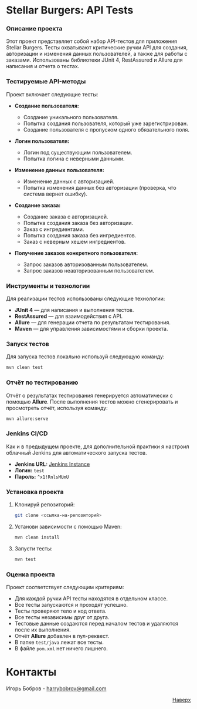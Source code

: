 <a name="top"></a>

# Stellar Burgers: API Tests

### Описание проекта
Этот проект представляет собой набор API-тестов для приложения Stellar Burgers. Тесты охватывают критические ручки API для создания, авторизации и изменения данных пользователей, а также для работы с заказами. Использованы библиотеки JUnit 4, RestAssured и Allure для написания и отчета о тестах.

### Тестируемые API-методы
Проект включает следующие тесты:

- **Создание пользователя:**
  - Создание уникального пользователя.
  - Попытка создания пользователя, который уже зарегистрирован.
  - Создание пользователя с пропуском одного обязательного поля.

- **Логин пользователя:**
  - Логин под существующим пользователем.
  - Попытка логина с неверными данными.

- **Изменение данных пользователя:**
  - Изменение данных с авторизацией.
  - Попытка изменения данных без авторизации (проверка, что система вернет ошибку).

- **Создание заказа:**
  - Создание заказа с авторизацией.
  - Попытка создания заказа без авторизации.
  - Заказ с ингредиентами.
  - Попытка создания заказа без ингредиентов.
  - Заказ с неверным хешем ингредиентов.

- **Получение заказов конкретного пользователя:**
  - Запрос заказов авторизованным пользователем.
  - Запрос заказов неавторизованным пользователем.

### Инструменты и технологии
Для реализации тестов использованы следующие технологии:

- **JUnit 4** — для написания и выполнения тестов.
- **RestAssured** — для взаимодействия с API.
- **Allure** — для генерации отчета по результатам тестирования.
- **Maven** — для управления зависимостями и сборки проекта.

### Запуск тестов
Для запуска тестов локально используй следующую команду:
```bash
mvn clean test
```

### Отчёт по тестированию
Отчёт о результатах тестирования генерируется автоматически с помощью **Allure**. После выполнения тестов можно сгенерировать и просмотреть отчёт, используя команду:
```bash
mvn allure:serve
```

### Jenkins CI/CD
Как и в предыдущем проекте, для дополнительной практики я настроил облачный Jenkins для автоматического запуска тестов.

- **Jenkins URL:** [Jenkins Instance](http://66.151.32.201:8081/)
- **Логин:** `test`
- **Пароль:** `^x1!RnlsMUmU`

### Установка проекта
1. Клонируй репозиторий:
   ```bash
   git clone <ссылка-на-репозиторий>
   ```
2. Установи зависимости с помощью Maven:
   ```bash
   mvn clean install
   ```
3. Запусти тесты:
   ```bash
   mvn test
   ```

### Оценка проекта
Проект соответствует следующим критериям:
- Для каждой ручки API тесты находятся в отдельном классе.
- Все тесты запускаются и проходят успешно.
- Тесты проверяют тело и код ответа.
- Все тесты независимы друг от друга.
- Тестовые данные создаются перед началом тестов и удаляются после их выполнения.
- Отчёт **Allure** добавлен в пул-реквест.
- В папке `test/java` лежат все тесты.
- В файле `pom.xml` нет ничего лишнего.

# Контакты
Игорь Бобров - harrybobrov@gmail.com

<div style="text-align: right;">
  <a href="#top">Наверх</a>
</div>
